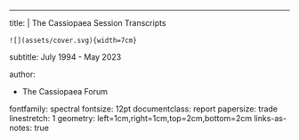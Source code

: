 ---
title: |
    The Cassiopaea Session Transcripts
    
    ![](assets/cover.svg){width=7cm}  
subtitle: July 1994 - May 2023

author:
- The Cassiopaea Forum

fontfamily: spectral
fontsize: 12pt
documentclass: report
papersize: trade
linestretch: 1
geometry: left=1cm,right=1cm,top=2cm,bottom=2cm
links-as-notes: true
